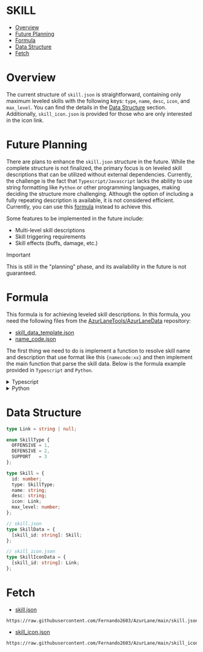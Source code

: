 # SKILL

- [Overview](#overview)
- [Future Planning](#future-planning)
- [Formula](#formula)
- [Data Structure](#data-structure)
- [Fetch](#fetch)


# Overview
The current structure of `skill.json` is straightforward, containing only maximum leveled skills with the following keys: `type`, `name`, `desc`, `icon`, and `max_level`. You can find the details in the [Data Structure](#data-structure) section. Additionally, `skill_icon.json` is provided for those who are only interested in the icon link.


# Future Planning
There are plans to enhance the `skill.json` structure in the future. While the complete structure is not finalized, the primary focus is on leveled skill descriptions that can be utilized without external dependencies. Currently, the challenge is the fact that `Typescript/Javascript` lacks the ability to use string formatting like `Python` or other programming languages, making deciding the structure more challenging. Although the option of including a fully repeating description is available, it is not considered efficient. Currently, you can use this [formula](#formula) instead to achieve this.

Some features to be implemented in the future include:
- Multi-level skill descriptions
- Skill triggering requirements
- Skill effects (buffs, damage, etc.)

> [!IMPORTANT]
> This is still in the "planning" phase, and its availability in the future is not guaranteed.


# Formula
This formula is for achieving leveled skill descriptions. In this formula, you need the following files from the [AzurLaneTools/AzurLaneData](https://github.com/AzurLaneTools/AzurLaneData/blob/main) repository:
- [skill_data_template.json](https://github.com/AzurLaneTools/AzurLaneData/blob/main/EN/ShareCfg/skill_data_template.json)
- [name_code.json](https://github.com/AzurLaneTools/AzurLaneData/blob/main/EN/ShareCfg/name_code.json)

The first thing we need to do is implement a function to resolve skill name and description that use format like this `{namecode:xx}` and then implement the main function that parse the skill data. Below is the formula example provided in `Typescript` and `Python`.

<details>
  <summary>Typescript</summary>
  
  ```Typescript
  // ** this is for example purpose, using 'fetch' in every run is not advisable **
  const REPO_LINK = "https://raw.githubusercontent.com/AzurLaneTools/AzurLaneData/main/EN/ShareCfg";
  const skill_data_template = await fetch(`${REPO_LINK}/skill_data_template.json`).then(res => res.json());
  const name_code = await fetch(`${REPO_LINK}/name_code.json`).then(res => res.json());

  function resolve_namecode(text: string): string
  {
    let line: string = text;

    // resolve namecode
    while (line.includes("namecode"))
    {
      for (const key in name_code)
      {
        const CODE_NAME: string = `{namecode:${key}}`;

        if (line.includes(CODE_NAME))
          line = line.replace(CODE_NAME, name_code[key].name);
      };
    };


    // remove irregular whitespace
    if (line.includes(" "))
      line = line.replaceAll(" ", " ");

    // remove </color>
    if (line.includes("</color>"))
      line = line.replaceAll("</color>", "");

    // using regex remove <color=#XXXXXX>
    while (line.includes("<color"))
      line = line.replace(/<color[^>]*>/, "");

    // using regex to replace two or more space into one
    line = line.replace(/\s{2,}/, " ");

    // strip to remove space in the start or end of the string
    return line.trim();
  };

  type Skill = {
    id: number;
    type: number;
    name: string;
    desc: string;
    max_level: number;
  };

  function skill(skill_id: number | string, level: number = 10, upgrade: boolean = false): Skill
  {
    // check if skill_id available in skill_data_template
    if (!skill_data_template.hasOwnProperty(skill_id))
      return null;

    // get needed data from skill_data_template
    const { type, name, desc, desc_add, max_level } = skill_data_template[skill_id];

    let temp_desc: string = desc;
    let temp_level: number = level;

    // check if level is less than max_level and more than 0
    if (level > max_level)
      temp_level = max_level;
    else if (level < 1)
      temp_level = 1;

    // parse skill description
    for (let i = 0; i < desc_add.length; i++)
    {
      // temp_level -1 because list start from 0
      const DESC_CURRENT: string = desc_add[i][temp_level - 1][0];
      let desc_replace: string = DESC_CURRENT; // example: "10%"

      // upgrade make the display like in skill upgrade screen (classroom)
      // it add upgrade increment value for next level
      // check if temp_level is not equal to max_level, since max_level doesn't have desc_upgrade
      if (upgrade && temp_level !== max_level)
        // some skill only have one desc_add length
        // so we implemented it by using next level data for backup if not available
        let desc_upgrade = desc_add[i][temp_level];

        if (desc_add[i][temp_level - 1].length === 2)
          desc_upgrade = desc_add[i][temp_level - 1][1];

        desc_replace += `(${desc_upgrade})`; // example: "10%(+2.5%)"

      // example pattern: $1 $2 $3
      temp_desc = desc.replaceAll(`$${i + 1}`, desc_replace);
    };

    return {
      id: parseInt(skill_id),
      type: type,
      name: resolve_namecode(name),
      desc: resolve_namecode(temp_desc),
      max_level: max_level
    };
  };

  // this function to compare skill lowest level with highest level
  // like you click on ship archive skill that show min~max
  // this doesn't work with skill obtained from limit break like all out assault
  // since all out assault just change the entire skill id instead of level upgrade
  function skill_compare(skill_id: string | number): Skill
  {
    if (!skill_data_template.hasOwnProperty(skill_id))
      return null;

    const { type, name, desc, desc_get_add, max_level } = skill_data_template[skill_id];

    const SKILL = {
      id: parseInt(skill_id),
      type: type,
      name: resolve_namecode(name),
      desc: resolve_namecode(desc),
      max_level: max_level
    };

    // skill only have one level like all out assault or meta operation siren skill
    // that can't be upgraded
    if (max_level === 1)
      return SKILL;

    // parse skill description
    for (let i = 0; i < desc_get_add.length; i++)
    {
      const DESC_CURRENT: string = desc_get_add[i][0];
      const DESC_UPGRADE: string = desc_get_add[i][1];

      SKILL.desc = desc.replaceAll(`$${i + 1}`, `${DESC_CURRENT}(${DESC_UPGRADE})`);
    };

    SKILL.desc = resolve_namecode(SKILL.desc);

    return SKILL;
  };
  ```
</details>

<details>
  <summary>Python</summary>
  
  ```Python
  # Python
  import re
  import json
  import requests
  from typing import Union, Optional, List
  from dataclasses import dataclass


  # ** this is for example purpose, using 'requests' in every run is not advisable **
  REPO_LINK = 'https://raw.githubusercontent.com/AzurLaneTools/AzurLaneData/main/EN/ShareCfg'
  skill_data_template = requests.get(f'{REPO_LINK}/skill_data_template.json').json()
  name_code = requests.get(f'{REPO_LINK}/name_code.json').json()


  def resolve_namecode(text: str) -> str:
    line: str = text

    # resolve namecode
    while 'namecode' in line:
      for key, value in name_code.items():
        CODE_NAME: str = f'{{namecode:{key}}}'

        if CODE_NAME in line:
          line = line.replace(CODE_NAME, value['name'])

    # remove irregular whitespace
    if ' ' in line:
      line = line.replace(' ', ' ')

    # remove </color>
    if '</color>' in line:
      line = line.replace('</color>', '')

    # using regex remove <color=#XXXXXX>
    while '<color' in line:
      line = re.sub(r'<color[^>]*>', '', line)

    # using regex to replace two or more space into one
    line = re.sub(r'\s{2,}', ' ', line)

    # strip to remove space in the start or end of the string
    return line.strip()


  # create a Skill dataclass for easier to access like javascript and cleaner
  @dataclass
  class Skill:
    id: int
    type: int
    name: str
    desc: str
    max_level: int


  def skill(skill_id: Union[int, str], level: int = 10, upgrade: bool = False) -> Optional[Skill]:
    # make skill_id into int since python dict int and str key is different
    # you can remove the isinstance and directly cast the skill_id into str
    # but i'll prefer this because it's more readable and intuitive
    if not isinstance(skill_id, str):
      skill_id = str(skill_id)

    # check if skill_id available in skill_data_template
    if skill_id not in skill_data_template:
      return None

    # get needed data from skill_data_template
    # unlike javascript, python can't deconstruct object/dict
    # so we will use 'get' since it's more safe with default value than direct access
    # since skill_data_template already checked before it is safe to direct access the data
    skill_data: any = skill_data_template[skill_id]
    skill_type: int = skill_data.get('type') or 0
    skill_name: str = skill_data.get('name') or ''
    skill_desc: str = skill_data.get('desc') or ''
    skill_desc_add: List = skill_data.get('desc_add') or []
    skill_max_level: int = skill_data.get('max_level') or 1

    temp_level: int = int(level)

    # check if level is less than skill_max_level and more than 0
    if level > skill_max_level:
      temp_level: int = skill_max_level
    elif level < 0:
      temp_level: int = 1

    # parse skill_description
    for i, desc in enumerate(skill_desc_get_add, start=1):
      # temp_level -1 because list start from 0
      DESC_CURRENT: str = desc[temp_level - 1][0]
      desc_replace: str = DESC_CURRENT # example: "10%"

      # upgrade make the display like in skill upgrade screen (classroom)
      # it add upgrade increment value for next level
      # check if temp_level is not equal to skill_max_level,
      # since skill_max_level doesn't have desc_upgrade
      if upgrade and temp_level != skill_max_level:
        # some skill only have one desc_add length
        # so we implemented it by using next level data for backup if not available
        desc_upgrade: str = desc[lock_level]

        if len(desc[lock_level - 1]) == 2:
          desc_upgrade = desc[lock_level - 1]

        desc_replace += f'({desc_upgrade})' # example: "10%(+2.5%)"

      # example pattern: $1 $2 $3
      skill_desc = skill_desc.replace(f'${i}', desc_replace);

    return Skill(
      id=int(skill_id),
      type=skill_type,
      name=resolve_namecode(skill_name),
      desc=resolve_namecode(skill_desc),
      max_level=skill_max_level
    )


  # this function to compare skill lowest level with highest level
  # like you click on ship archive skill that show min~max
  # this doesn't work with skill obtained from limit break like all out assault
  # since all out assault just change the entire skill id instead of level upgrade
  def skill_compare(skill_id: Union[str, int]) -> Optional[Skill]:
    if not isinstance(skill_id, str):
      skill_id = str(skill_id)

    if skill_id not in skill_data_template:
      return None

    skill_data: any = skill_data_template[skill_id]
    skill_type: int = skill_data.get('type') or 0
    skill_name: str = skill_data.get('name') or ''
    skill_desc: str = skill_data.get('desc') or ''
    skill_desc_get_add: List = skill_data.get('desc_get_add', [])
    skill_max_level: int = skill_data.get('max_level') or 1

    SKILL = Skill(
      id=int(skill_id),
      type=skill_type,
      name=resolve_namecode(skill_name),
      desc=resolve_namecode(skill_desc),
      max_level=skill_max_level
    )

    # skill only have one level like all out assault or meta operation siren skill
    # that can't be upgraded
    if skill_max_level == 1:
      return SKILL;

    # parse skill description
    for i, desc in enumerate(skill_desc_get_add, start=1):
      DESC_CURRENT: str = desc[0]
      DESC_UPGRADE: str = desc[1]

      skill_desc: str = skill_desc.replace(f'${i}', f'{DESC_CURRENT}({DESC_UPGRADE})')

    SKILL.desc = resolve_namecode(skill_desc)

    return SKILL
  ```
</details>


# Data Structure
```Typescript
type Link = string | null;

enum SkillType {
  OFFENSIVE = 1,
  DEFENSIVE = 2,
  SUPPORT   = 3
};

type Skill = {
  id: number;
  type: SkillType;
  name: string;
  desc: string;
  icon: Link;
  max_level: number;
};

// skill.json
type SkillData = {
  [skill_id: string]: Skill;
};

// skill_icon.json
type SkillIconData = {
  [skill_id: string]: Link;
};
```


# Fetch
- [skill.json](https://raw.githubusercontent.com/Fernando2603/AzurLane/main/skill.json)
```
https://raw.githubusercontent.com/Fernando2603/AzurLane/main/skill.json
```

- [skill_icon.json](https://raw.githubusercontent.com/Fernando2603/AzurLane/main/skill_icon.json)
```
https://raw.githubusercontent.com/Fernando2603/AzurLane/main/skill_icon.json
```
